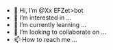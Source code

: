 - 👋 Hi, I’m @Xx EFZet>bot
- 👀 I’m interested in ...
- 🌱 I’m currently learning ...
- 💞️ I’m looking to collaborate on ...
- 📫 How to reach me ...

<!---
Dnfinch/Dnfinch is a ✨ special ✨ repository because its `README.md` (this file) appears on your GitHub profile.
You can click the Preview link to take a look at your changes.
--->
